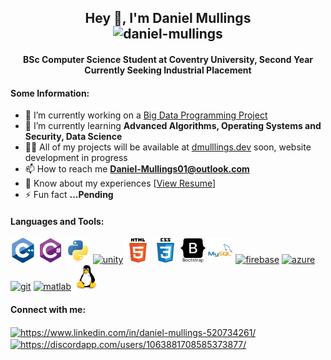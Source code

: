 <h2 align="center">
  Hey 👋, I'm Daniel Mullings
  <div><img src="https://komarev.com/ghpvc/?username=daniel-mullings&label=Profile%20views&color=0e75b6&style=flat" alt="daniel-mullings"/></div>
</h2>

<h4>
<div align="center">BSc Computer Science Student at Coventry University, Second Year</div>
<div align="center">Currently Seeking Industrial Placement</div>
</h4>

<h4 align="left">Some Information:</h4>

- 🔭 I’m currently working on a [Big Data Programming Project](https://github.com/Daniel-Mullings/Big-Data-Programming-Project)
- 🌱 I’m currently learning **Advanced Algorithms, Operating Systems and Security, Data Science**
- 👨‍💻 All of my projects will be available at [dmulllings.dev](https://www.dmullings.dev/) soon, website development in progress
- 📫 How to reach me **Daniel-Mullings01@outlook.com**
- 📄 Know about my experiences [<a href="https://1drv.ms/w/s!AuXc2C8IZUUNyH1tBT6eQIgoDnFX?e=JO9Cib">View Resume</a>]
- ⚡ Fun fact **...Pending**

<h4 align="left">Languages and Tools:</h4>
<p align="left">
<a href="https://www.w3schools.com/cpp/" target="_blank" rel="noreferrer"> <img src="https://raw.githubusercontent.com/devicons/devicon/master/icons/cplusplus/cplusplus-original.svg" alt="cplusplus" width="40" height="40"/></a>
<a href="https://www.w3schools.com/cs/" target="_blank" rel="noreferrer"> <img src="https://raw.githubusercontent.com/devicons/devicon/master/icons/csharp/csharp-original.svg" alt="csharp" width="40" height="40"/></a>
<a href="https://www.python.org" target="_blank" rel="noreferrer"> <img src="https://raw.githubusercontent.com/devicons/devicon/master/icons/python/python-original.svg" alt="python" width="40" height="40"/></a>
<a href="https://unity.com/" target="_blank" rel="noreferrer"> <img src="https://www.vectorlogo.zone/logos/unity3d/unity3d-icon.svg" alt="unity" width="40" height="40"/></a> 
<a href="https://www.w3.org/html/" target="_blank" rel="noreferrer"> <img src="https://raw.githubusercontent.com/devicons/devicon/master/icons/html5/html5-original-wordmark.svg" alt="html5" width="40" height="40"/></a>
<a href="https://www.w3schools.com/css/" target="_blank" rel="noreferrer"> <img src="https://raw.githubusercontent.com/devicons/devicon/master/icons/css3/css3-original-wordmark.svg" alt="css3" width="40" height="40"/></a>
<a href="https://getbootstrap.com" target="_blank" rel="noreferrer"> <img src="https://raw.githubusercontent.com/devicons/devicon/master/icons/bootstrap/bootstrap-plain-wordmark.svg" alt="bootstrap" width="40" height="40"/></a>
<a href="https://www.mysql.com/" target="_blank" rel="noreferrer"> <img src="https://raw.githubusercontent.com/devicons/devicon/master/icons/mysql/mysql-original-wordmark.svg" alt="mysql" width="40" height="40"/></a>
<a href="https://firebase.google.com/" target="_blank" rel="noreferrer"> <img src="https://www.vectorlogo.zone/logos/firebase/firebase-icon.svg" alt="firebase" width="40" height="40"/></a>
<a href="https://azure.microsoft.com/en-in/" target="_blank" rel="noreferrer"> <img src="https://www.vectorlogo.zone/logos/microsoft_azure/microsoft_azure-icon.svg" alt="azure" width="40" height="40"/></a>
<a href="https://git-scm.com/" target="_blank" rel="noreferrer"> <img src="https://www.vectorlogo.zone/logos/git-scm/git-scm-icon.svg" alt="git" width="40" height="40"/></a> 
<a href="https://www.mathworks.com/" target="_blank" rel="noreferrer"> <img src="https://upload.wikimedia.org/wikipedia/commons/2/21/Matlab_Logo.png" alt="matlab" width="40" height="40"/></a>
<a href="https://www.linux.org/" target="_blank" rel="noreferrer"> <img src="https://raw.githubusercontent.com/devicons/devicon/master/icons/linux/linux-original.svg" alt="linux" width="40" height="40"/></a>
</p>

<h4 align="left">Connect with me:</h4>
<p align="left">
<a href="https://www.linkedin.com/in/daniel-mullings-520734261/" target="blank"><img align="center" src="https://raw.githubusercontent.com/rahuldkjain/github-profile-readme-generator/master/src/images/icons/Social/linked-in-alt.svg" alt="https://www.linkedin.com/in/daniel-mullings-520734261/" height="30" width="40" /></a>
<a href="https://discordapp.com/users/1063881708585373877/" target="blank"><img align="center" src="https://raw.githubusercontent.com/rahuldkjain/github-profile-readme-generator/master/src/images/icons/Social/discord.svg" alt="https://discordapp.com/users/1063881708585373877/" height="30" width="40" /></a>
</p>
